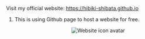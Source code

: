Visit my official website: https://hibiki-shibata.github.io

1.  This is using Github page to host a website for free.


<p align="center" border="none">
  <img alt="Website icon avatar" src="./assets/mylovemelodie.png" align="center">
</p>
